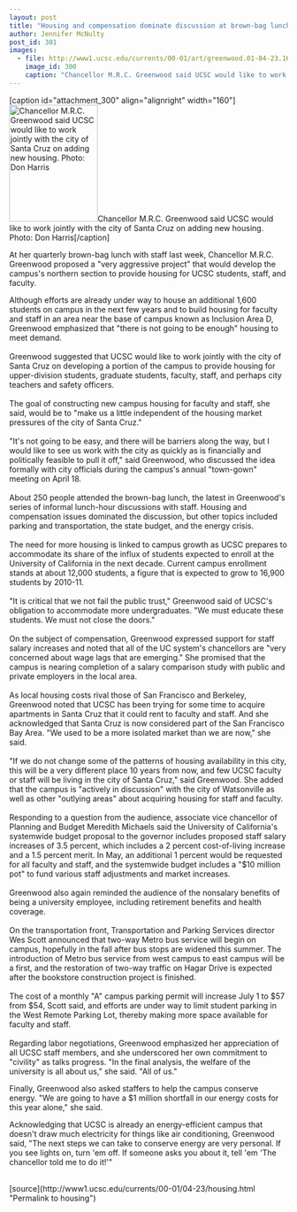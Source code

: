 ```yaml
---
layout: post
title: "Housing and compensation dominate discussion at brown-bag lunch"
author: Jennifer McNulty
post_id: 301
images:
  - file: http://www1.ucsc.edu/currents/00-01/art/greenwood.01-04-23.160.jpg
    image_id: 300
    caption: "Chancellor M.R.C. Greenwood said UCSC would like to work jointly with the city of Santa Cruz on adding new housing. Photo: Don Harris"
---
```


[caption id="attachment_300" align="alignright" width="160"]<a href="http://localhost/mysite/wp-content/uploads/2001/04/greenwood.01-04-23.160.jpg"><img class="size-full wp-image-300" src="http://localhost/mysite/wp-content/uploads/2001/04/greenwood.01-04-23.160.jpg" alt="Chancellor M.R.C. Greenwood said UCSC would like to work jointly with the city of Santa Cruz on adding new housing. Photo: Don Harris" width="160" height="211" /></a>Chancellor M.R.C. Greenwood said UCSC would like to work jointly with the city of Santa Cruz on adding new housing. Photo: Don Harris[/caption]
<p>
  At her quarterly brown-bag lunch with staff last week, Chancellor M.R.C. Greenwood proposed a "very aggressive project" that would develop the campus's northern section to provide housing for UCSC students, staff, and faculty.
</p>Although efforts are already under way to house an additional 1,600 students on campus in the next few years and to build housing for faculty and staff in an area near the base of campus known as Inclusion Area D, Greenwood emphasized that "there is not going to be enough" housing to meet demand.<br>
<br>
Greenwood suggested that UCSC would like to work jointly with the city of Santa Cruz on developing a portion of the campus to provide housing for upper-division students, graduate students, faculty, staff, and perhaps city teachers and safety officers.<br>
<br>
The goal of constructing new campus housing for faculty and staff, she said, would be to "make us a little independent of the housing market pressures of the city of Santa Cruz."<br>
<br>
"It's not going to be easy, and there will be barriers along the way, but I would like to see us work with the city as quickly as is financially and politically feasible to pull it off," said Greenwood, who discussed the idea formally with city officials during the campus's annual "town-gown" meeting on April 18.<br>
<br>
About 250 people attended the brown-bag lunch, the latest in Greenwood's series of informal lunch-hour discussions with staff. Housing and compensation issues dominated the discussion, but other topics included parking and transportation, the state budget, and the energy crisis.<br>
<br>
The need for more housing is linked to campus growth as UCSC prepares to accommodate its share of the influx of students expected to enroll at the University of California in the next decade. Current campus enrollment stands at about 12,000 students, a figure that is expected to grow to 16,900 students by 2010-11.<br>
<br>
"It is critical that we not fail the public trust," Greenwood said of UCSC's obligation to accommodate more undergraduates. "We must educate these students. We must not close the doors."<br>
<br>
On the subject of compensation, Greenwood expressed support for staff salary increases and noted that all of the UC system's chancellors are "very concerned about wage lags that are emerging." She promised that the campus is nearing completion of a salary comparison study with public and private employers in the local area.<br>
<br>
As local housing costs rival those of San Francisco and Berkeley, Greenwood noted that UCSC has been trying for some time to acquire apartments in Santa Cruz that it could rent to faculty and staff. And she acknowledged that Santa Cruz is now considered part of the San Francisco Bay Area. "We used to be a more isolated market than we are now," she said.<br>
<br>
"If we do not change some of the patterns of housing availability in this city, this will be a very different place 10 years from now, and few UCSC faculty or staff will be living in the city of Santa Cruz," said Greenwood. She added that the campus is "actively in discussion" with the city of Watsonville as well as other "outlying areas" about acquiring housing for staff and faculty.<br>
<br>
Responding to a question from the audience, associate vice chancellor of Planning and Budget Meredith Michaels said the University of California's systemwide budget proposal to the governor includes proposed staff salary increases of 3.5 percent, which includes a 2 percent cost-of-living increase and a 1.5 percent merit. In May, an additional 1 percent would be requested for all faculty and staff, and the systemwide budget includes a "$10 million pot" to fund various staff adjustments and market increases.<br>
<br>
Greenwood also again reminded the audience of the nonsalary benefits of being a university employee, including retirement benefits and health coverage.<br>
<br>
On the transportation front, Transportation and Parking Services director Wes Scott announced that two-way Metro bus service will begin on campus, hopefully in the fall after bus stops are widened this summer. The introduction of Metro bus service from west campus to east campus will be a first, and the restoration of two-way traffic on Hagar Drive is expected after the bookstore construction project is finished.<br>
<br>
The cost of a monthly "A" campus parking permit will increase July 1 to $57 from $54, Scott said, and efforts are under way to limit student parking in the West Remote Parking Lot, thereby making more space available for faculty and staff.<br>
<br>
Regarding labor negotiations, Greenwood emphasized her appreciation of all UCSC staff members, and she underscored her own commitment to "civility" as talks progress. "In the final analysis, the welfare of the university is all about us," she said. "All of us."
<p>
  Finally, Greenwood also asked staffers to help the campus conserve energy. "We are going to have a $1 million shortfall in our energy costs for this year alone," she said.
</p>
<p>
  Acknowledging that UCSC is already an energy-efficient campus that doesn't draw much electricity for things like air conditioning, Greenwood said, "The next steps we can take to conserve energy are very personal. If you see lights on, turn 'em off. If someone asks you about it, tell 'em 'The chancellor told me to do it!'"<br>
  <br>

</p>
[source](http://www1.ucsc.edu/currents/00-01/04-23/housing.html "Permalink to housing")
